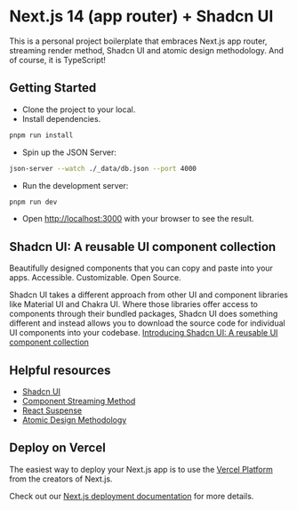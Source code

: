 # Next.js 14 (app router) + Shadcn UI

This is a personal project boilerplate that embraces Next.js app router, streaming render method, Shadcn UI and atomic design methodology.
And of course, it is TypeScript!

## Getting Started

- Clone the project to your local.
- Install dependencies.

```bash
pnpm run install
```

- Spin up the JSON Server:

```bash
json-server --watch ./_data/db.json --port 4000
```

- Run the development server:

```bash
pnpm run dev
```

- Open [http://localhost:3000](http://localhost:3000) with your browser to see the result.

## Shadcn UI: A reusable UI component collection

Beautifully designed components that you can copy and paste into your apps. Accessible. Customizable. Open Source.

Shadcn UI takes a different approach from other UI and component libraries like Material UI and Chakra UI. Where those libraries offer access to components through their bundled packages, Shadcn UI does something different and instead allows you to download the source code for individual UI components into your codebase. [Introducing Shadcn UI: A reusable UI component collection](https://blog.logrocket.com/shadcn-ui-reusable-ui-component-collection/)

## Helpful resources

- [Shadcn UI](https://ui.shadcn.com/)
- [Component Streaming Method](https://nextjs.org/learn/dashboard-app/streaming)
- [React Suspense](https://react.dev/reference/react/Suspense)
- [Atomic Design Methodology](https://bradfrost.com/blog/post/atomic-web-design/)

## Deploy on Vercel

The easiest way to deploy your Next.js app is to use the [Vercel Platform](https://vercel.com/new?utm_medium=default-template&filter=next.js&utm_source=create-next-app&utm_campaign=create-next-app-readme) from the creators of Next.js.

Check out our [Next.js deployment documentation](https://nextjs.org/docs/deployment) for more details.
